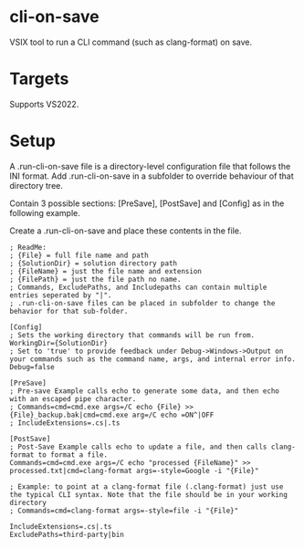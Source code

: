 # cli-on-save
VSIX tool to run a CLI command (such as clang-format) on save.

# Targets
Supports VS2022.

# Setup
A .run-cli-on-save file is a directory-level configuration file that follows the INI format. Add .run-cli-on-save in a subfolder to override behaviour of that directory tree.

Contain 3 possible sections: [PreSave], [PostSave] and [Config] as in the following example.

Create a .run-cli-on-save and place these contents in the file.
```
; ReadMe:
; {File} = full file name and path
; {SolutionDir} = solution directory path
; {FileName} = just the file name and extension
; {FilePath} = just the file path no name.
; Commands, ExcludePaths, and Includepaths can contain multiple entries seperated by "|".
; .run-cli-on-save files can be placed in subfolder to change the behavior for that sub-folder.

[Config]
; Sets the working directory that commands will be run from.
WorkingDir={SolutionDir}
; Set to 'true' to provide feedback under Debug->Windows->Output on your commands such as the command name, args, and internal error info.
Debug=false

[PreSave]
; Pre-save Example calls echo to generate some data, and then echo with an escaped pipe character.
; Commands=cmd=cmd.exe args=/C echo {File} >> {File}_backup.bak|cmd=cmd.exe arg=/C echo =ON^|OFF
; IncludeExtensions=.cs|.ts

[PostSave]
; Post-Save Example calls echo to update a file, and then calls clang-format to format a file.
Commands=cmd=cmd.exe args=/C echo "processed {FileName}" >> processed.txt|cmd=clang-format args=-style=Google -i "{File}"

; Example: to point at a clang-format file (.clang-format) just use the typical CLI syntax. Note that the file should be in your working directory
; Commands=cmd=clang-format args=-style=file -i "{File}"

IncludeExtensions=.cs|.ts
ExcludePaths=third-party|bin
```
